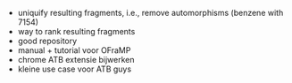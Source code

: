- uniquify resulting fragments, i.e., remove automorphisms (benzene with
  7154)
- way to rank resulting fragments
- good repository
- manual + tutorial voor OFraMP
- chrome ATB extensie bijwerken
- kleine use case voor ATB guys
